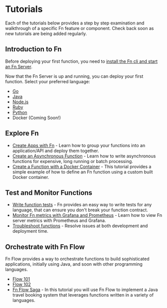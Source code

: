 # Tutorials

Each of the tutorials below provides a step by step examination and walkthrough of a specific Fn feature or component.  Check back soon as new tutorials are being added regularly.

## Introduction to Fn
Before deploying your first function, you need to [install the Fn cli and start an Fn Server](install/README.md). 

Now that the Fn Server is up and running, you can deploy your first function. Select your preferred language:

* [Go](Introduction/README.md)
* [Java](JavaFDKIntroduction//README.md)
* [Node.js](node/intro/README.md)
* [Ruby](ruby/intro/README.md)
* [Python](python/intro/README.md)
* Docker (Coming Soon!)

## Explore Fn
* [Create Apps with Fn](Apps/README.md) - Learn how to group your functions into an application/API and deploy them together.
* [Create an Asynchronous Function](Async/README.md) - Learn how to write asynchronous functions for expensive, long running or batch processing.
* [Create a Function with a Docker Container](ContainerAsFunction/README.md) - This tutorial provides a simple example of how to define an Fn function using a custom built Docker container.

## Test and Monitor Functions

* [Write function tests](Testing/README.md) - Fn provides an easy way to write tests for any language, that can ensure you don't break your function contract.
* [Monitor Fn metrics with Grafana and Prometheus](grafana/README.md) - Learn how to view Fn server metrics with Prometheus and Grafana.
* [Troubleshoot functions](Troubleshooting/README.md) - Resolve issues at both development and deployment time.

## Orchestrate with Fn Flow

Fn Flow provides a way to orchestrate functions to build sophisticated applications, initially using Java, and soon with other programming languages.

* [Flow 101](Flow101/README.md)
* [Flow 102](Flow102/README.md)
* [Fn Flow Saga](FlowSaga/README.md) - In this tutorial you will use Fn Flow to implement a Java travel booking system that leverages functions written in a variety of languages.
